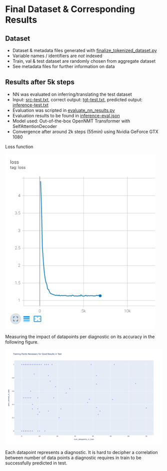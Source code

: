 # Final Dataset & Corresponding Results

## Dataset

* Dataset & metadata files generated with [finalize_tokenized_dataset.py](../finalize_tokenized_dataset.py)
* Variable names / identifiers are *not* indexed
* Train, val & test dataset are randomly chosen from aggregate dataset
* See metadata files for further information on data

## Results after 5k steps

* NN was evaluated on inferring/translating the test dataset
* Input: [src-test.txt](src-test.txt), correct output: [tgt-test.txt](tgt-test.txt), predicted output: [inference-test.txt](inference-test.txt)
* Evaluation was scripted in [evaluate_nn_results.py](../evaluate_nn_results.py)
* Evaluation results to be found in [inference-eval.json](inference-eval.json)
* Model used: Out-of-the-box OpenNMT Transformer with SelfAttentionDecoder
* Convergence after around 2k steps (55min) using Nvidia GeForce GTX 1080

Loss function

![Loss Function](loss_function_7k_steps.png)

Measuring the impact of datapoints per diagnostic on its accuracy in the following figure.

![Impact data per Diagnostic on Accuracy](impact_data_on_accuracy.png)

Each datapoint represents a diagnostic. It is hard to decipher a correlation between number of data points a diagnostic requires in train to be successfully predicted in test.
